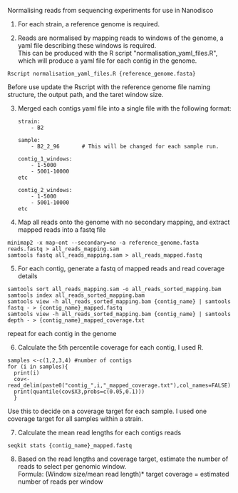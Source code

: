 Normalising reads from sequencing experiments for use in Nanodisco 

1. For each strain, a reference genome is required. 

2. Reads are normalised by mapping reads to windows of the genome, a yaml file describing these windows is required.  
This can be produced with the R script "normalisation_yaml_files.R", which will produce a yaml file for each contig in the genome.  
```
Rscript normalisation_yaml_files.R {reference_genome.fasta}
```
Before use update the Rscript with the reference genome file naming structure, the output path, and the taret window size. 

3.  Merged each contigs yaml file into a single file with the following format:
    
    ```
    strain:
        - B2

    sample:
        - B2_2_96       # This will be changed for each sample run. 

    contig_1_windows:
        - 1-5000
        - 5001-10000
    etc

    contig_2_windows:
        - 1-5000
        - 5001-10000
    etc
    ```
4. Map all reads onto the genome with no secondary mapping, and extract mapped reads into a fastq file
```
minimap2 -x map-ont --secondary=no -a reference_genome.fasta reads.fastq > all_reads_mapping.sam 
samtools fastq all_reads_mapping.sam > all_reads_mapped.fastq
```
5. For each contig, generate a fastq of mapped reads and read coverage details
``` 
samtools sort all_reads_mapping.sam -o all_reads_sorted_mapping.bam
samtools index all_reads_sorted_mapping.bam
samtools view -h all_reads_sorted_mapping.bam {contig_name} | samtools fastq - > {contig_name}_mapped.fastq
samtools view -h all_reads_sorted_mapping.bam {contig_name} | samtools depth - > {contig_name}_mapped_coverage.txt
```
repeat for each contig in the genome

6. Calculate the 5th percentile coverage for each contig, I used R. 
```
samples <-c(1,2,3,4) #number of contigs
for (i in samples){
  print(i)
  cov<-read_delim(paste0("contig_",i,"_mapped_coverage.txt"),col_names=FALSE)
  print(quantile(cov$X3,probs=c(0.05,0.1)))
  }
```
Use this to decide on a coverage target for each sample. I used one coverage target for all samples within a strain.

7. Calculate the mean read lengths for each contigs reads 

```
seqkit stats {contig_name}_mapped.fastq 
```

8. Based on the read lengths and coverage target, estimate the number of reads to select per genomic window.  
Formula: (Window size/mean read length)* target coverage = estimated number of reads per window
